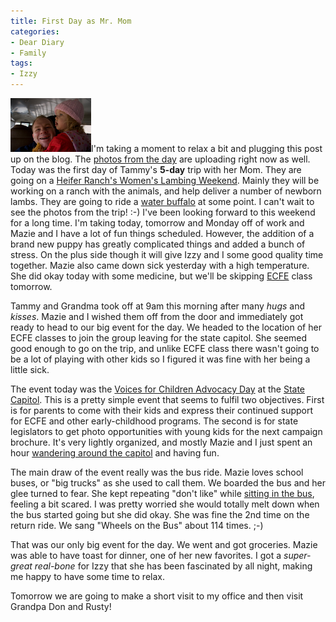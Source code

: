```yaml
---
title: First Day as Mr. Mom
categories:
- Dear Diary
- Family
tags:
- Izzy
---
```


[![20070329_093141_0464.jpg](/assets/posts/2007/20070329_093141_04641.jpg)](http://photos.thingelstad.com/200703-Capitol/content/20070329_093141_0464_large.html)I'm taking a moment to relax a bit and plugging this post up on the blog. The [photos from the day](http://photos.thingelstad.com/200703-Capitol/) are uploading right now as well. Today was the first day of Tammy's **5-day** trip with her Mom. They are going on a [Heifer Ranch's Women's Lambing Weekend](http://www.heifer.org/site/c.edJRKQNiFiG/b.1347487/). Mainly they will be working on a ranch with the animals, and help deliver a number of newborn lambs. They are going to ride a [water buffalo](http://images.google.com/images?hl=en&q=water+buffalo&btnG=Search+Images&gbv=2) at some point. I can't wait to see the photos from the trip! :-)
I've been looking forward to this weekend for a long time. I'm taking today, tomorrow and Monday off of work and Mazie and I have a lot of fun things scheduled. However, the addition of a brand new puppy has greatly complicated things and added a bunch of stress. On the plus side though it will give Izzy and I some good quality time together. Mazie also came down sick yesterday with a high temperature. She did okay today with some medicine, but we'll be skipping [ECFE](http://www.ecfe.info/) class tomorrow.

Tammy and Grandma took off at 9am this morning after many _hugs_ and _kisses_. Mazie and I wished them off from the door and immediately got ready to head to our big event for the day. We headed to the location of her ECFE classes to join the group leaving for the state capitol. She seemed good enough to go on the trip, and unlike ECFE class there wasn't going to be a lot of playing with other kids so I figured it was fine with her being a little sick.

The event today was the [Voices for Children Advocacy Day](http://www.voicesforchildrenmn.org/) at the [State Capitol](http://www.leg.state.mn.us/).  This is a pretty simple event that seems to fulfil two objectives. First is for parents to come with their kids and express their continued support for ECFE and other early-childhood programs. The second is for state legislators to get photo opportunities with young kids for the next campaign brochure. It's very lightly organized, and mostly Mazie and I just spent an hour [wandering around the capitol](http://photos.thingelstad.com/200703-Capitol/content/20070329_102115_0474_large.html) and having fun.

The main draw of the event really was the bus ride. Mazie loves school buses, or "big trucks" as she used to call them. We boarded the bus and her glee turned to fear. She kept repeating "don't like" while [sitting in the bus](http://photos.thingelstad.com/200703-Capitol/content/20070329_093141_0464_large.html), feeling a bit scared. I was pretty worried she would totally melt down when the bus started going but she did okay. She was fine the 2nd time on the return ride. We sang "Wheels on the Bus" about 114 times. ;-)

That was our only big event for the day. We went and got groceries. Mazie was able to have toast for dinner, one of her new favorites. I got a _super-great real-bone_ for Izzy that she has been fascinated by all night, making me happy to have some time to relax.

Tomorrow we are going to make a short visit to my office and then visit Grandpa Don and Rusty!
